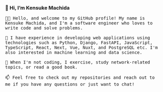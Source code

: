 ### 👋 Hi, I’m Kensuke Machida

<p align="left">
  <samp>
    👨‍💻 Hello, and welcome to my GitHub profile! My name is Kensuke Machida, and I'm a software engineer who loves to write code and solve problems.
    <br><br>
    👀 I have experience in developing web applications using technologies such as Python, Django, FastAPI, JavaScript, TypeScript, React, Next, Vue, Nuxt, and PostgreSQL etc. I'm also interested in machine learning and data science.
    <br><br>
    🌱 When I'm not coding, I exercise, study network-related topics, or read a good book.
    <br><br>
    📫 Feel free to check out my repositories and reach out to me if you have any questions or just want to chat!
  </samp>
</p>
